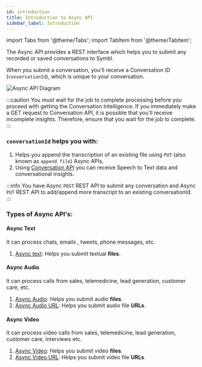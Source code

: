 ```yaml
---
id: introduction
title: Introduction to Async API
sidebar_label: Introduction
---
```

 
import Tabs from '@theme/Tabs';
import TabItem from '@theme/TabItem';

The Async API provides a REST interface which helps you to submit any recorded or saved conversations to Symbl.

When you submit a conversation, you'll receive a Conversation ID (`conversationId`), which is unique to your conversation.

![Async API Diagram](/img/asyncDiagram.png)

:::caution
You must wait for the job to complete processing before you proceed with getting the Conversation Intelligence. If you immediately make a GET request to Conversation API, it is possible that you'll receive incomplete insights. Therefore, ensure that you wait for the job to complete.
:::

### `conversationId` helps you with:

1. Helps you append the transcription of an existing file using `PUT` (also known as `append file`)  Async APIs.  
2. Using [Conversation API](/docs/conversation-api/introduction) you can receive Speech to Text data and conversational insights.


:::info
You have Async `POST` REST API to submit any conversation and Async `PUT` REST API to add/append more transcript to an existing conversationId.
:::


### Types of Async API's:

#### Async Text
It can process chats, emails , tweets, phone messages, etc.
1. [Async text](/docs/async-api/overview/text/post-text): Helps you submit textual **files**.

#### Async Audio
It can process calls from sales, telemedicine, lead generation, customer care, etc.

1. [Async Audio](/docs/async-api/overview/audio/post-audio): Helps you submit audio **files**.  
2. [Async Audio URL](/docs/async-api/overview/audio/post-audio-url): Helps you submit audio file **URLs**.

#### Async Video
It can process video calls from sales, telemedicine, lead generation, customer care, interviews etc.

1. [Async Video](/docs/async-api/overview/video/post-video): Helps you submit video **files**.
2. [Async Video URL](/docs/async-api/overview/video/post-video-url): Helps you submit video file **URLs**.

